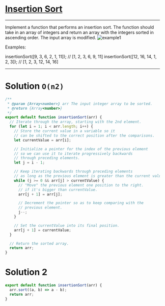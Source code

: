 # [Insertion Sort](https://www.greatfrontend.com/questions/javascript/insertion-sort)

---

Implement a function that performs an insertion sort. The function should take in an array of integers and return an array with the integers sorted in ascending order. The input array is modified.
![example1](https://www.greatfrontend.com/img/questions/insertion-sort/insertion-sort-input-output.png)

Examples:

insertionSort([9, 3, 6, 2, 1, 11]); // [1, 2, 3, 6, 9, 11]
insertionSort([12, 16, 14, 1, 2, 3]); // [1, 2, 3, 12, 14, 16]

---

# Solution `O(n2)`

```javascript
/**
 * @param {Array<number>} arr The input integer array to be sorted.
 * @return {Array<number>}
 */
export default function insertionSort(arr) {
  // Iterate through the array, starting with the 2nd element.
  for (let i = 1; i < arr.length; i++) {
    // Store the current value in a variable so it
    // can be shifted to the correct position after the comparisons.
    let currentValue = arr[i];

    // Initialize a pointer for the index of the previous element
    // so we can use it to iterate progressively backwards
    // through preceding elements.
    let j = i - 1;

    // Keep iterating backwards through preceding elements
    // as long as the previous element is greater than the current value.
    while (j >= 0 && arr[j] > currentValue) {
      // "Move" the previous element one position to the right.
      // if it's bigger than currentValue.
      arr[j + 1] = arr[j];

      // Decrement the pointer so as to keep comparing with the
      // previous element.
      j--;
    }

    // Set the currentValue into its final position.
    arr[j + 1] = currentValue;
  }

  // Return the sorted array.
  return arr;
}
```

# Solution 2

```js
export default function insertionSort(arr) {
  arr.sort((a, b) => a - b);
  return arr;
}
```
